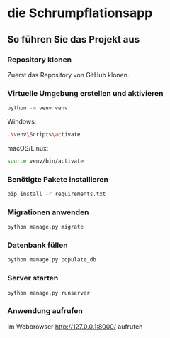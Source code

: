 # die Schrumpflationsapp

## So führen Sie das Projekt aus

### Repository klonen
Zuerst das Repository von GitHub klonen.

### Virtuelle Umgebung erstellen und aktivieren

```sh
python -m venv venv
```
Windows:
```sh
.\venv\Scripts\activate
```
macOS/Linux:
```sh
source venv/bin/activate
```

### Benötigte Pakete installieren
```sh
pip install -r requirements.txt
```

### Migrationen anwenden
```sh
python manage.py migrate
```

### Datenbank füllen
```sh
python manage.py populate_db
```

### Server starten
```sh
python manage.py runserver
```

### Anwendung aufrufen
Im Webbrowser http://127.0.0.1:8000/ aufrufen


